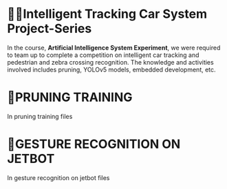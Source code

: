 # :memo::bulb:Intelligent Tracking Car System Project-Series

In the course, **Artificial Intelligence System Experiment**, we were required to team up to complete a competition on intelligent car tracking and pedestrian and zebra crossing recognition. The knowledge and activities involved includes pruning, YOLOv5 models, embedded development, etc.

# :construction:PRUNING TRAINING
In pruning training files

# :construction:GESTURE RECOGNITION ON JETBOT
In gesture recognition on jetbot files




